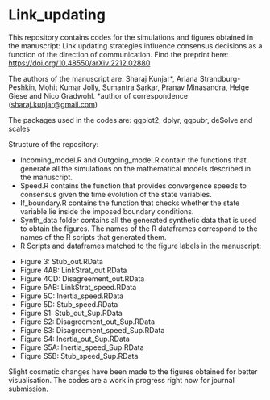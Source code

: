 # Link_updating
This repository contains codes for the simulations and figures obtained in the manuscript: Link updating strategies influence consensus decisions as a function of the direction of communication. 
Find the preprint here: https://doi.org/10.48550/arXiv.2212.02880

The authors of the manuscript are: Sharaj Kunjar*, Ariana Strandburg-Peshkin, Mohit Kumar Jolly, Sumantra Sarkar, Pranav Minasandra, Helge Giese and Nico Gradwohl.
*author of correspondence (sharaj.kunjar@gmail.com)

The packages used in the codes are: ggplot2, dplyr, ggpubr, deSolve and scales

Structure of the repository:
* Incoming_model.R and Outgoing_model.R contain the functions that generate all the simulations on the mathematical models described in the manuscript.
* Speed.R contains the function that provides convergence speeds to consensus given the time evolution of the state variables.
* If_boundary.R contains the function that checks whether the state variable lie inside the imposed boundary conditions.
* Synth_data folder contains all the generated synthetic data that is used to obtain the figures. The names of the R dataframes correspond to the names of the R scripts that generated them.
* R Scripts and dataframes matched to the figure labels in the manuscript:
- Figure 3: Stub_out.RData
- Figure 4AB: LinkStrat_out.RData
- Figure 4CD: Disagreement_out.RData
- Figure 5AB: LinkStrat_speed.RData
- Figure 5C: Inertia_speed.RData
- Figure 5D: Stub_speed.RData
- Figure S1: Stub_out_Sup.RData
- Figure S2: Disagreement_out_Sup.RData
- Figure S3: Disagreement_speed_Sup.RData
- Figure S4: Inertia_out_Sup.RData
- Figure S5A: Inertia_speed_Sup.RData
- Figure S5B: Stub_speed_Sup.RData

Slight cosmetic changes have been made to the figures obtained for better visualisation. The codes are a work in progress right now for journal submission.

